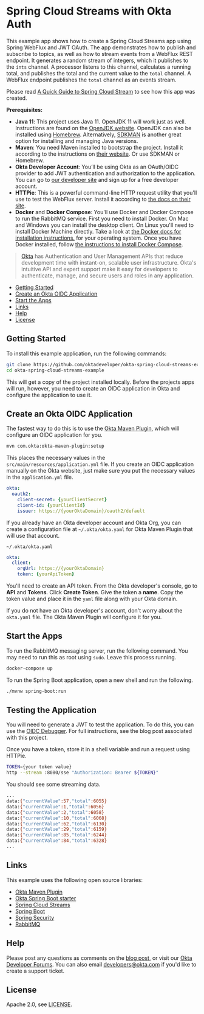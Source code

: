 # Spring Cloud Streams with Okta Auth
 
This example app shows how to create a Spring Cloud Streams app using Spring WebFlux and JWT OAuth. The app 
demonstrates how to publish and subscribe to topics, as well as how to stream events from a WebFlux REST endpoint. It generates
a random stream of integers, which it publishes to the `ints` channel. A processor listens to this channel, calculates a running
total, and publishes the total and the current value to the `total` channel. A WebFlux endpoint publishes the `total` channel as
an events stream.

Please read [A Quick Guide to Spring Cloud Stream](https://developer.okta.com/blog/2020/04/15/spring-cloud-stream) to see how this app was created.

**Prerequisites:** 

- **Java 11**: This project uses Java 11. OpenJDK 11 will work just as well. Instructions are found on the [OpenJDK website](https://openjdk.java.net/install/). OpenJDK can also be installed using [Homebrew](https://brew.sh/). Alternatively, [SDKMAN](https://sdkman.io/) is another great option for installing and managing Java versions.
- **Maven**: You need Maven installed to bootstrap the project. Install it according to the instructions on [their website](https://maven.apache.org/install.html). Or use SDKMAN or Homebrew.
- **Okta Developer Account**: You’ll be using Okta as an OAuth/OIDC provider to add JWT authentication and authorization to the application. You can go to [our developer site](https://developer.okta.com/signup/) and sign up for a free developer account.
- **HTTPie**: This is a powerful command-line HTTP request utility that you'll use to test the WebFlux server. Install it according to [the docs on their site](https://httpie.org/doc#installation).
- **Docker** and **Docker Compose**: You'll use Docker and Docker Compose to run the RabbitMQ service. First you need to install Docker. On Mac and Windows you can install the desktop client. On Linux you'll need to install Docker Machine directly. Take a look at [the Docker docs for installation instructions.](https://docs.docker.com/) for your operating system. Once you have Docker installed, follow [the instructions to install Docker Compose](https://docs.docker.com/compose/install/).

> [Okta](https://developer.okta.com/) has Authentication and User Management APIs that reduce development time with instant-on, scalable user infrastructure. Okta's intuitive API and expert support make it easy for developers to authenticate, manage, and secure users and roles in any application.

* [Getting Started](#getting-started)
* [Create an Okta OIDC Application](#create-an-okta-oidc-application)
* [Start the Apps](#start-the-apps)
* [Links](#links)
* [Help](#help)
* [License](#license)

## Getting Started

To install this example application, run the following commands:

```bash
git clone https://github.com/oktadeveloper/okta-spring-cloud-streams-example.git
cd okta-spring-cloud-streams-example
```

This will get a copy of the project installed locally. Before the projects apps will run, however, you need to create an OIDC application in Okta and configure the application to use it.

## Create an Okta OIDC Application

The fastest way to do this is to use the [Okta Maven Plugin](https://github.com/oktadeveloper/okta-maven-plugin), which will configure an OIDC application for you.

```bash
mvn com.okta:okta-maven-plugin:setup
```

This places the necessary values in the `src/main/resources/application.yml` file. If you create an OIDC application manually on the Okta website, just make sure you put the necessary values in the `application.yml` file.

```yaml
okta:
  oauth2:
    client-secret: {yourClientSecret}
    client-id: {yourClientId}
    issuer: https://{yourOktaDomain}/oauth2/default
```

If you already have an Okta developer account and Okta Org, you can create a configuration file at `~/.okta/okta.yaml` for Okta Maven Plugin that will use that account.

`~/.okta/okta.yaml` 
```yml
okta:
  client:
    orgUrl: https://{yourOktaDomain}
    token: {yourApiToken}
```

You'll need to create an API token. From the Okta developer's console, go to **API** and **Tokens**. Click **Create Token**. Give the token a **name**. Copy the token value and place it in the `yaml` file along with your Okta domain.

If you do not have an Okta developer's account, don't worry about the `okta.yaml` file. The Okta Maven Plugin will configure it for you.

## Start the Apps

To run the RabbitMQ messaging server, run the following command. You may need to run this as root using `sudo`. Leave this process running.
 
```bash
docker-compose up
```

To run the Spring Boot application, open a new shell and run the following.
 
```bash
./mvnw spring-boot:run
```

## Testing the Application

You will need to generate a JWT to test the application. To do this, you can use the [OIDC Debugger](https://oidcdebugger.com/). For full instructions, see the blog post associated with this project.

Once you have a token, store it in a shell variable and run a request using HTTPie.

```bash
TOKEN={your token value}
http --stream :8080/sse "Authorization: Bearer ${TOKEN}"
```

You should see some streaming data.

```bash
...
data:{"currentValue":57,"total":6055}
data:{"currentValue":1,"total":6056}
data:{"currentValue":2,"total":6058}
data:{"currentValue":10,"total":6068}
data:{"currentValue":62,"total":6130}
data:{"currentValue":29,"total":6159}
data:{"currentValue":85,"total":6244}
data:{"currentValue":84,"total":6328}
...
```

## Links

This example uses the following open source libraries:

* [Okta Maven Plugin](https://github.com/oktadeveloper/okta-maven-plugin)
* [Okta Spring Boot starter](https://github.com/okta/okta-spring-boot)
* [Spring Cloud Streams](https://spring.io/projects/spring-cloud-stream)
* [Spring Boot](https://spring.io/projects/spring-boot)
* [Spring Security](https://spring.io/projects/spring-security)
* [RabbitMQ](https://www.rabbitmq.com/)

## Help

Please post any questions as comments on the [blog post](https://developer.okta.com/blog/2020/04/15/spring-cloud-stream), or visit our [Okta Developer Forums](https://devforum.okta.com/). You can also email developers@okta.com if you'd like to create a support ticket.

## License

Apache 2.0, see [LICENSE](LICENSE).
